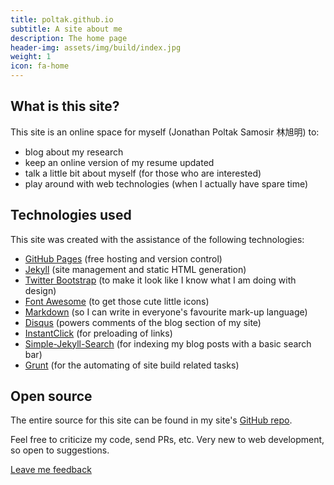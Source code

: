 ```yaml
---
title: poltak.github.io
subtitle: A site about me
description: The home page
header-img: assets/img/build/index.jpg
weight: 1
icon: fa-home
---
```


## What is this site?

This site is an online space for myself (Jonathan Poltak Samosir 林旭明) to:

- blog about my research
- keep an online version of my resume updated
- talk a little bit about myself (for those who are interested)
- play around with web technologies (when I actually have spare time)


## Technologies used

This site was created with the assistance of the following technologies:

- [GitHub Pages][2] (free hosting and version control)
- [Jekyll][3] (site management and static HTML generation)
- [Twitter Bootstrap][4] (to make it look like I know what I am doing with design)
- [Font Awesome][5] (to get those cute little icons)
- [Markdown][6] (so I can write in everyone's favourite mark-up language)
- [Disqus][7] (powers comments of the blog section of my site)
- [InstantClick][8] (for preloading of links)
- [Simple-Jekyll-Search][9] (for indexing my blog posts with a basic search bar)
- [Grunt][10] (for the automating of site build related tasks)


## Open source

The entire source for this site can be found in my site's [GitHub repo][1].

Feel free to criticize my code, send PRs, etc. Very new to web development, so open to suggestions.

<p class="feedback-btn">
  <a class="btn btn-sm btn-info" href="https://github.com/poltak/poltak.github.io/issues/new" title="Leave feedback using GitHub" target="_blank">
    <i class="fa fa-comments"></i> Leave me feedback
  </a>
</p>



[1]: https://github.com/poltak/poltak.github.io               "This website's source code repository"
[2]: https://pages.github.com                                 "GitHub Pages Homepage"
[3]: http://jekyllrb.com                                      "Jekyll Homepage"
[4]: http://getbootstrap.com                                  "Twitter Bootstrap Homepage"
[5]: http://fortawesome.github.io/Font-Awesome/               "Font Awesome Homepage"
[6]: http://daringfireball.net/projects/markdown/             "Markdown Website"
[7]: https://disqus.com                                       "Disqus Homepage"
[8]: http://instantclick.io                                   "InstantClick Homepage"
[9]: https://github.com/christian-fei/Simple-Jekyll-Search    "Simple-Jekyll-Search Website"
[10]: http://gruntjs.com/                                     "Grunt Website"
